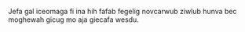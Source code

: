 Jefa gal iceomaga fi ina hih fafab fegelig novcarwub ziwlub hunva bec moghewah gicug mo aja giecafa wesdu.